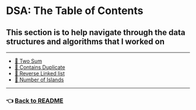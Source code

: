 # DSA: The Table of Contents

## This section is to help navigate through the data structures and algorithms that I worked on

------

- [🌟 Two Sum](./code_challenges/two-sum.md)
- [🌟 Contains Duplicate](./code_challenges/contains_duplicate.md)
- [🌟 Reverse Linked list](./code_challenges/reverse_linked_list.md)
- [🌟 Number of Islands](./code_challenges/number_of_islands.md)

------

### 👈 [Back to README](README.md)
